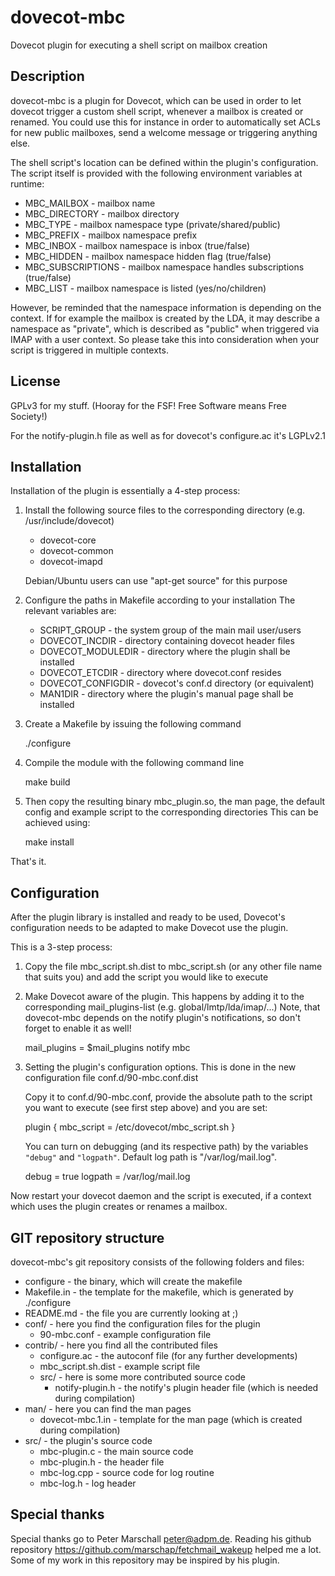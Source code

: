 dovecot-mbc
===========

Dovecot plugin for executing a shell script on mailbox creation

Description
-----------
dovecot-mbc is a plugin for Dovecot, which can be used in order to let dovecot trigger a custom shell script, whenever a mailbox is created or renamed.
You could use this for instance in order to automatically set ACLs for new public mailboxes, send a welcome message or triggering anything else.

The shell script's location can be defined within the plugin's configuration.
The script itself is provided with the following environment variables at runtime:
- MBC_MAILBOX - mailbox name
- MBC_DIRECTORY - mailbox directory
- MBC_TYPE - mailbox namespace type (private/shared/public)
- MBC_PREFIX - mailbox namespace prefix
- MBC_INBOX - mailbox namespace is inbox (true/false)
- MBC_HIDDEN - mailbox namespace hidden flag (true/false)
- MBC_SUBSCRIPTIONS - mailbox namespace handles subscriptions (true/false)
- MBC_LIST - mailbox namespace is listed (yes/no/children)

However, be reminded that the namespace information is depending on the context.
If for example the mailbox is created by the LDA, it may describe a namespace as "private", which is described as "public" when triggered via IMAP with a user context.
So please take this into consideration when your script is triggered in multiple contexts.

License
-------
GPLv3 for my stuff. (Hooray for the FSF! Free Software means Free Society!)

For the notify-plugin.h file as well as for dovecot's configure.ac it's LGPLv2.1

Installation
------------
Installation of the plugin is essentially a 4-step process:

1) Install the following source files to the corresponding directory (e.g. /usr/include/dovecot)
   
   * dovecot-core
   * dovecot-common
   * dovecot-imapd

   Debian/Ubuntu users can use "apt-get source" for this purpose

2) Configure the paths in Makefile according to your installation
   The relevant variables are:

   * SCRIPT_GROUP - the system group of the main mail user/users
   * DOVECOT_INCDIR - directory containing dovecot header files
   * DOVECOT_MODULEDIR - directory where the plugin shall be installed
   * DOVECOT_ETCDIR - directory where dovecot.conf resides
   * DOVECOT_CONFIGDIR - dovecot's conf.d directory (or equivalent)
   * MAN1DIR - directory where the plugin's manual page shall be installed

3) Create a Makefile by issuing the following command

      ./configure

4) Compile the module with the following command line

      make build

5) Then copy the resulting binary mbc_plugin.so, the man page, the default config and example script to the corresponding directories
   This can be achieved using:

      make install

That's it.

Configuration
-------------
After the plugin library is installed and ready to be used, Dovecot's configuration needs to be adapted to make Dovecot use the plugin.

This is a 3-step process:

1) Copy the file mbc_script.sh.dist to mbc_script.sh (or any other file name that suits you) and add the script you would like to execute

2) Make Dovecot aware of the plugin.
   This happens by adding it to the corresponding mail_plugins-list (e.g. global/lmtp/lda/imap/...)
   Note, that dovecot-mbc depends on the notify plugin's notifications, so don't forget to enable it as well!

      mail_plugins = $mail_plugins notify mbc

3) Setting the plugin's configuration options.
   This is done in the new configuration file conf.d/90-mbc.conf.dist

   Copy it to conf.d/90-mbc.conf, provide the absolute path to the script you want to execute (see first step above) and you are set:

      plugin {
        mbc_script = /etc/dovecot/mbc_script.sh
      }
      
   You can turn on debugging (and its respective path) by the variables <code>"debug"</code> and <code>"logpath"</code>.
   Default log path is "/var/log/mail.log".

      debug = true
      logpath = /var/log/mail.log

Now restart your dovecot daemon and the script is executed, if a context which uses the plugin creates or renames a mailbox.

GIT repository structure
---------------------
dovecot-mbc's git repository consists of the following folders and files:
- configure - the binary, which will create the makefile
- Makefile.in - the template for the makefile, which is generated by ./configure
- README.md - the file you are currently looking at ;)
- conf/ - here you find the configuration files for the plugin
   - 90-mbc.conf - example configuration file
- contrib/ - here you find all the contributed files
   - configure.ac - the autoconf file (for any further developments)
   - mbc_script.sh.dist - example script file
   - src/ - here is some more contributed source code
      - notify-plugin.h - the notify's plugin header file (which is needed during compilation)
- man/ - here you can find the man pages
   - dovecot-mbc.1.in - template for the man page (which is created during compilation)
- src/ - the plugin's source code
   - mbc-plugin.c - the main source code
   - mbc-plugin.h - the header file
   - mbc-log.cpp - source code for log routine
   - mbc-log.h - log header

Special thanks
---------------------
Special thanks go to Peter Marschall <peter@adpm.de>.
Reading his github repository https://github.com/marschap/fetchmail_wakeup helped me a lot. Some of my work in this repository may be inspired by his plugin.
